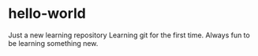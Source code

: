 # hello-world
Just a new learning repository
Learning git for the first time. Always fun to be learning something new.
